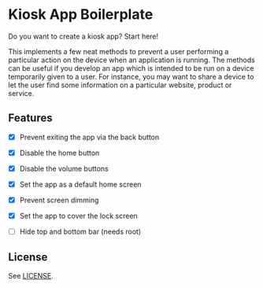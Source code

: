 Kiosk App Boilerplate
===================

Do you want to create a kiosk app? Start here!

This implements a few neat methods to prevent a user performing a particular action on the device when an application is running. The methods can be useful if you develop an app which is intended to be run on a device temporarily given to a user. For instance, you may want to share a device to let the user find some information on a particular website, product or service.

Features
-----

- [X] Prevent exiting the app via the back button
- [X] Disable the home button
- [X] Disable the volume buttons
- [X] Set the app as a default home screen
- [X] Prevent screen dimming
- [X] Set the app to cover the lock screen
- [ ] Hide top and bottom bar (needs root)



License
-----

See [LICENSE](https://github.com/giorgiofellipe/kioskAppBoilerplate/blob/master/LICENSE).
